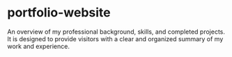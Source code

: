 # portfolio-website
An overview of my professional background, skills, and completed projects. It is designed to provide visitors with a clear and organized summary of my work and experience.
